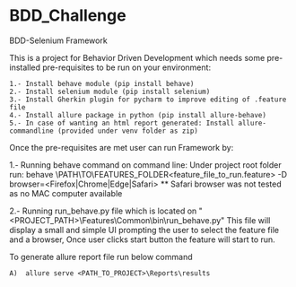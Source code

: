 # BDD_Challenge
BDD-Selenium Framework

This is a project for Behavior Driven Development which needs some pre-installed pre-requisites to be run on your environment:


  	1.- Install behave module (pip install behave)
	2.- Install selenium module (pip install selenium)
	3.- Install Gherkin plugin for pycharm to improve editing of .feature file
	4.- Install allure package in python (pip install allure-behave)
  	5.- In case of wanting an html report generated: Install allure-commandline (provided under venv folder as zip) 
  
  
Once the pre-requisites are met user can run Framework by:


  1.- Running behave command on command line:
        Under project root folder run: behave \PATH\TO\FEATURES_FOLDER\<feature_file_to_run.feature> -D browser=<Firefox|Chrome|Edge|Safari>
            ** Safari browser was not tested as no MAC computer available
	    
  
  2.- Running run_behave.py file which is located on "<PROJECT_PATH>\Features\Common\bin\run_behave.py"
        This file will display a small and simple UI prompting the user to select the feature file and a browser, 
        Once user clicks start button the feature will start to run.
	

To generate allure report file run below command

	A)	allure serve <PATH_TO_PROJECT>\Reports\results
